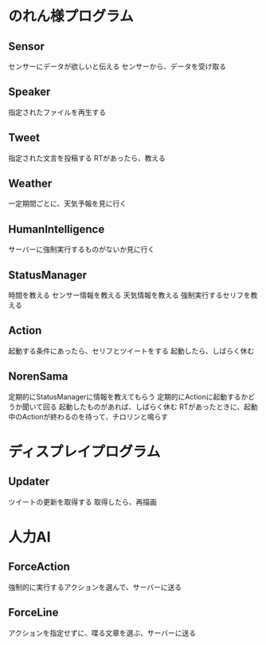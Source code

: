 # のれん様プログラム
## Sensor
センサーにデータが欲しいと伝える
センサーから、データを受け取る

## Speaker
指定されたファイルを再生する

## Tweet
指定された文言を投稿する
RTがあったら、教える

## Weather
一定期間ごとに、天気予報を見に行く

## HumanIntelligence
サーバーに強制実行するものがないか見に行く

## StatusManager
時間を教える
センサー情報を教える
天気情報を教える
強制実行するセリフを教える

## Action
起動する条件にあったら、セリフとツイートをする
起動したら、しばらく休む

## NorenSama
定期的にStatusManagerに情報を教えてもらう
定期的にActionに起動するかどうか聞いて回る
起動したものがあれば、しばらく休む
RTがあったときに、起動中のActionが終わるのを待って、チロリンと鳴らす

# ディスプレイプログラム
## Updater
ツイートの更新を取得する
取得したら、再描画

# 人力AI
## ForceAction
強制的に実行するアクションを選んで、サーバーに送る
## ForceLine
アクションを指定せずに、喋る文章を選ぶ、サーバーに送る